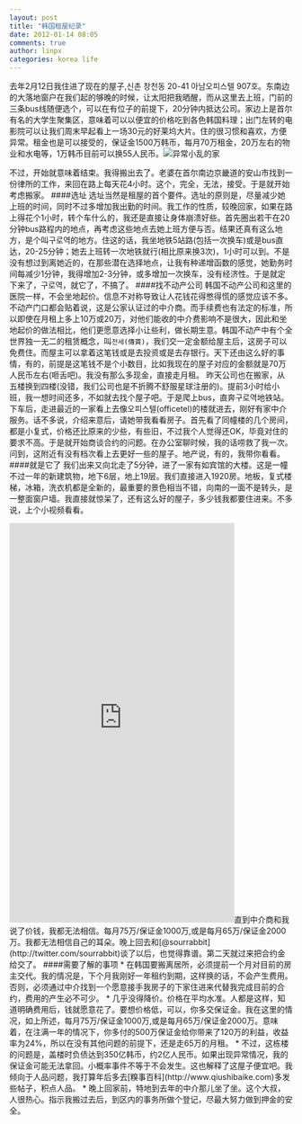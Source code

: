 ```yaml
---
layout: post
title: "韩国租屋纪录"
date: 2012-01-14 08:05
comments: true
author: linpx
categories: korea life
---
```

去年2月12日我住进了现在的屋子,신촌 창천동 20-41 아남오피스텔 907호。东南边的大落地窗户在我们起的够晚的时候，让太阳把我晒醒，而从这里去上班，门前的三条bus线随便选个，可以在有位子的前提下，20分钟内抵达公司。家边上是首尔有名的大学生聚集区，意味着可以以便宜的价格吃到各色韩国料理；出门左转的电影院可以让我们周末早起看上一场30元的好莱坞大片。住的很习惯和喜欢，方便异常。租金也是可以接受的，保证金1500万韩币，每月70万租金，20万左右的物业和水电等，1万韩币目前可以换55人民币。![异常小乱的家](http://farm8.staticflickr.com/7029/6698727415_f5338b497d_z.jpg)
<!--more-->

不过，开始就意味着结束。我得搬出去了。老婆在首尔南边京畿道的安山市找到一份律所的工作，来回在路上每天花4小时。这个，完全，无法，接受。于是就开始考虑搬家。
####选址
选址当然是租屋的首个要件。选址的原则是，尽量减少她上班的时间，同时不过多增加我出勤的时间。我工作的性质，较晚回家，如果在路上得花个1小时，转个车什么的，我还是直接让身体崩溃好些。首先圈出若干在20分钟bus路程内的地点，再考虑这些地点去她上班方便与否。结果还真有这么地方，是个叫구로역的地方。住这的话，我坐地铁5站路(包括一次换车)或是bus直达，20-25分钟；她去上班转一次地铁就行(相比原来换3次)，1小时可以到。不是没有想过到离她近的，在那些潜在选择地点，让我有种递增函数的感觉，她勤务时间每减少1分钟，我得增加2-3分钟，或多增加一次换车，没有经济性。于是就定下来了，구로역，就它了，不搞了。
####找不动产公司
韩国不动产公司和这里的医院一样，不会坐地起价。信息不对称导致让人花钱花得憋得慌的感觉应该不多。不动产门口都会贴着说，这是公家认证过的中介商。而手续费也有法定的标准，所以即使在月租上多上10万或20万，对他们能收的中介费影响不是很大，因此和坐地起价的做法相比，他们更愿意选择小让些利，做长期生意。韩国不动产中有个全世界独一无二的租赁概念，叫`전세(傳貰)`，我们交一定金额给屋主后，这房子可以免费住。而屋主可以拿着这笔钱或是去投资或是去存银行。天下还由这么好的事情，有的，前提是这笔钱不是个小数目，比如我现在的屋子对应的金额就是70万人民币左右(咂舌吧)。我没有那么多现金，直接走月租。
昨天公司也在搬家，从五楼换到四楼(没错，我们公司也是不折腾不舒服星球注册的)。提前3小时给小班，我一想时间还多，不如就去找个屋子吧。于是爬上bus，直奔구로역地铁站。下车后，走进最近的一家看上去像오피스텔(officetel)的楼就进去，刚好有家中介服务。话不多说，介绍来意后，请她带我看看房子。首先看了同幢楼的几个房间，都是小复式，价格还比原来的少些，有些旧，不过我个人觉得还OK，毕竟对住的要求不高。于是就开始商谈合约的问题。在办公室聊时候，我的话唠救了我一次。问到，这附近有没有档次看上去更好一些的屋子。地产说，有的，我带你看看。
####就是它了
我们出来又向北走了5分钟，进了一家有如宾馆的大楼。这是一幢不过一年的新建筑物，地下6层，地上19层。我们直接进入1920房。地板，复式楼梯，冰箱，洗衣机都是全新的，最重要的景色相当不错，向南的一面不是转头，是一整面窗户墙。我直接就惊呆了，还有这么好的屋子，多少钱我都要住进来。不多说，上个小视频看看。
<iframe src="http://player.vimeo.com/video/35050903?title=0&amp;byline=0&amp;portrait=0" width="400" height="711" frameborder="0" webkitAllowFullScreen mozallowfullscreen allowFullScreen></iframe>直到中介商和我说了价钱，我都无法相信。每月75万/保证金1000万,或是每月65万/保证金2000万。我都无法相信自己的耳朵。晚上回去和[@sourrabbit](http://twitter.com/sourrabbit)谈了以后，也觉得靠谱。第二天就过来把合约金给交了。
####需要了解的事项
* 在韩国要搬离居所，必须提前一个月对目前的房主交代。我的情况是，下个月我刚好一年租约到期，这样换的话，不会产生费用。否则，必须通过中介找到一个愿意接手我房子的下家住进来代替我完成目前的合约，费用的产生必不可少。
* 几乎没得降价。价格在平均水准。人都是这样，知道明确费用后，钱就愿意花了。要想价格低，可以，你多交保证金。我在这里的情况，如上所述，每月75万/保证金1000万,或是每月65万/保证金2000万。意味着，在注满一年的情况下，你多付的500万保证金给你带来了120万的利益，收益率为24%，所以在没有其他问题的前提下，还是走65万的月租。
* 不过，这栋楼的问题是，盖楼时负债达到350亿韩币，约2亿人民币。如果出现异常情况，我的保证金可能无法拿回。小概率事件不等于不会发生。这也解释了这屋子便宜吧。我倾向于人品问题，我打算年后多去[糗事百科](http://www.qiushibaike.com)多发些帖子，积点人品。
* 晚上回家前，特地到去年的中介那儿坐了坐。这个大叔，人很热心。指示我搬过去后，到区内的事务所做个登记，尽最大努力做到押金的安全。
